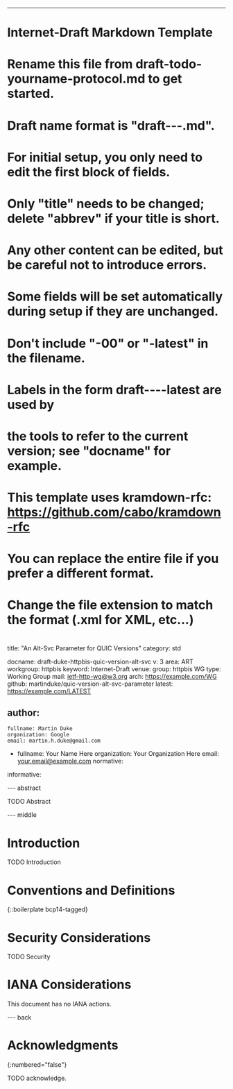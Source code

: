 ---
###
# Internet-Draft Markdown Template
#
# Rename this file from draft-todo-yourname-protocol.md to get started.
# Draft name format is "draft-<yourname>-<workgroup>-<name>.md".
#
# For initial setup, you only need to edit the first block of fields.
# Only "title" needs to be changed; delete "abbrev" if your title is short.
# Any other content can be edited, but be careful not to introduce errors.
# Some fields will be set automatically during setup if they are unchanged.
#
# Don't include "-00" or "-latest" in the filename.
# Labels in the form draft-<yourname>-<workgroup>-<name>-latest are used by
# the tools to refer to the current version; see "docname" for example.
#
# This template uses kramdown-rfc: https://github.com/cabo/kramdown-rfc
# You can replace the entire file if you prefer a different format.
# Change the file extension to match the format (.xml for XML, etc...)
#
###
title: "An Alt-Svc Parameter for QUIC Versions"
category: std

docname: draft-duke-httpbis-quic-version-alt-svc
v: 3
area: ART
workgroup: httpbis
keyword: Internet-Draft
venue:
  group: httpbis WG
  type: Working Group
  mail: ietf-http-wg@w3.org
  arch: https://example.com/WG
  github: martinduke/quic-version-alt-svc-parameter
  latest: https://example.com/LATEST

author:
 -
    fullname: Martin Duke
    organization: Google
    email: martin.h.duke@gmail.com

 -
    fullname: Your Name Here
    organization: Your Organization Here
    email: your.email@example.com
normative:

informative:


--- abstract

TODO Abstract


--- middle

# Introduction

TODO Introduction


# Conventions and Definitions

{::boilerplate bcp14-tagged}


# Security Considerations

TODO Security


# IANA Considerations

This document has no IANA actions.


--- back

# Acknowledgments
{:numbered="false"}

TODO acknowledge.
